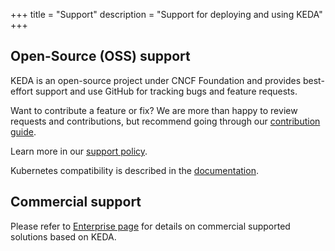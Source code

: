 +++
title = "Support"
description = "Support for deploying and using KEDA"
+++

## Open-Source (OSS) support
KEDA is an open-source project under CNCF Foundation and provides best-effort support and use GitHub for tracking bugs and feature requests.

Want to contribute a feature or fix? We are more than happy to review requests and contributions, but recommend going through our [contribution guide](https://github.com/kedacore/keda/blob/main/CONTRIBUTING.md).

Learn more in our [support policy](https://github.com/kedacore/governance/blob/main/SUPPORT.md).

Kubernetes compatibility is described in the [documentation](https://keda.sh/docs/latest/operate/cluster/#kubernetes-compatibility).

## Commercial support

Please refer to [Enterprise page](enterprise) for details on commercial supported solutions based on KEDA.
